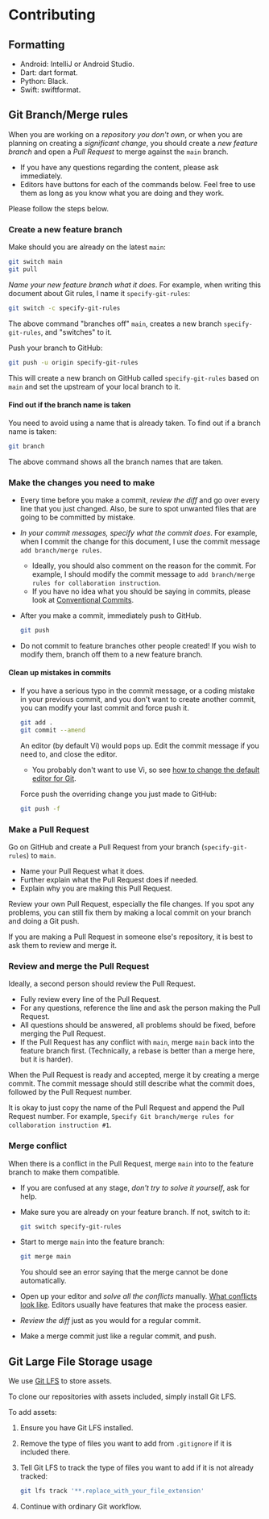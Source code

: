 # Contributing

## Formatting

- Android: IntelliJ or Android Studio.
- Dart: dart format.
- Python: Black.
- Swift: swiftformat.

## Git Branch/Merge rules

When you are working on a *repository you don't own*, or when you are planning on creating a *significant change*, you should create a *new feature branch* and open a *Pull Request* to merge against the `main` branch.

- If you have any questions regarding the content, please ask immediately.
- Editors have buttons for each of the commands below. Feel free to use them as long as you know what you are doing and they work.

Please follow the steps below.

### Create a new feature branch

Make should you are already on the latest `main`:

```sh
git switch main
git pull
```

*Name your new feature branch what it does*. For example, when writing this document about Git rules, I name it `specify-git-rules`:

```sh
git switch -c specify-git-rules
```

The above command "branches off" `main`, creates a new branch `specify-git-rules`, and "switches" to it.

Push your branch to GitHub:

```sh
git push -u origin specify-git-rules
```

This will create a new branch on GitHub called `specify-git-rules` based on `main` and set the upstream of your local branch to it.

#### Find out if the branch name is taken

You need to avoid using a name that is already taken. To find out if a branch name is taken:

```sh
git branch
```

The above command shows all the branch names that are taken.

### Make the changes you need to make

- Every time before you make a commit, *review the diff* and go over every line that you just changed. Also, be sure to spot unwanted files that are going to be committed by mistake.
- *In your commit messages, specify what the commit does*. For example, when I commit the change for this document, I use the commit message `add branch/merge rules`.
    - Ideally, you should also comment on the reason for the commit. For example, I should modify the commit message to `add branch/merge rules for collaboration instruction`.
    - If you have no idea what you should be saying in commits, please look at [Conventional Commits][ConCom].
- After you make a commit, immediately push to GitHub.

    ```sh
    git push
    ```

- Do not commit to feature branches other people created! If you wish to modify them, branch off them to a new feature branch.

#### Clean up mistakes in commits

- If you have a serious typo in the commit message, or a coding mistake in your previous commit, and you don't want to create another commit, you can modify your last commit and force push it.

    ```sh
    git add .
    git commit --amend
    ```

    An editor (by default Vi) would pops up. Edit the commit message if you need to, and close the editor.
    - You probably don't want to use Vi, so see [how to change the default editor for Git][DefaultEditorGit].

    Force push the overriding change you just made to GitHub:

    ```sh
    git push -f
    ```

### Make a Pull Request

Go on GitHub and create a Pull Request from your branch (`specify-git-rules`) to `main`.

- Name your Pull Request what it does.
- Further explain what the Pull Request does if needed.
- Explain why you are making this Pull Request.

Review your own Pull Request, especially the file changes. If you spot any problems, you can still fix them by making a local commit on your branch and doing a Git push.

If you are making a Pull Request in someone else's repository, it is best to ask them to review and merge it.

### Review and merge the Pull Request

Ideally, a second person should review the Pull Request.

- Fully review every line of the Pull Request.
- For any questions, reference the line and ask the person making the Pull Request.
- All questions should be answered, all problems should be fixed, before merging the Pull Request.
- If the Pull Request has any conflict with `main`, merge `main` back into the feature branch first.
    (Technically, a rebase is better than a merge here, but it is harder).

When the Pull Request is ready and accepted, merge it by creating a merge commit. The commit message should still describe what the commit does, followed by the Pull Request number.

It is okay to just copy the name of the Pull Request and append the Pull Request number. For example, `Specify Git branch/merge rules for collaboration instruction #1`.

### Merge conflict

When there is a conflict in the Pull Request, merge `main` into to the feature branch to make them compatible.

- If you are confused at any stage, *don't try to solve it yourself*, ask for help.
- Make sure you are already on your feature branch. If not, switch to it:

    ```sh
    git switch specify-git-rules
    ```

- Start to merge `main` into the feature branch:

    ```sh
    git merge main
    ```

    You should see an error saying that the merge cannot be done automatically.
- Open up your editor and *solve all the conflicts* manually. [What conflicts look like][GitConflict]. Editors usually have features that make the process easier.
- *Review the diff* just as you would for a regular commit.
- Make a merge commit just like a regular commit, and push.

## Git Large File Storage usage

We use [Git LFS][GitLFS] to store assets.

To clone our repositories with assets included, simply install Git LFS.

To add assets:

1. Ensure you have Git LFS installed.
1. Remove the type of files you want to add from `.gitignore` if it is included there.
1. Tell Git LFS to track the type of files you want to add if it is not already tracked:

    ```sh
    git lfs track '**.replace_with_your_file_extension'
    ```

1. Continue with ordinary Git workflow.

[ConCom]: https://www.conventionalcommits.org/en/v1.0.0/
[DefaultEditorGit]: https://stackoverflow.com/questions/2596805/how-do-i-make-git-use-the-editor-of-my-choice-for-editing-commit-messages
[GitConflict]: https://git-scm.com/docs/git-merge#_how_conflicts_are_presented
[GitLFS]: https://git-lfs.com/
